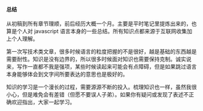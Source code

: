 #### 总结

从初稿到所有章节理顺，前后经历大概一个月。主要是平时笔记里提炼出来的，也算是个人对 javascript 语言本身的一些总结。所有知识点都来源于互联网收集加上个人理解。

第一次写技术类文章，很多时候语言的粒度把握的不是很好，越是基础的东西越是需要耐性。知识是没有边界的，所以很多时候面对知识也需要保持克制。诚实说来，写作一直都不我是强项，某些时候读起来可能会有点障碍，但是如果跳过语言本身能够体会到文字间所要表达的意思也是极好的。

知识的学习是一个漫长的过程，需要源源不断的投入。梳理知识也一样，虽然我很小心，但是难免会有差错（但愿不要误人子弟）。如果你有疑问或发现了表述不正确欢迎指出，大家一起学习。